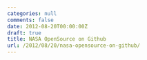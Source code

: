 ```yaml
---
categories: null
comments: false
date: 2012-08-20T00:00:00Z
draft: true
title: NASA OpenSource on Github
url: /2012/08/20/nasa-opensource-on-github/
---
```

